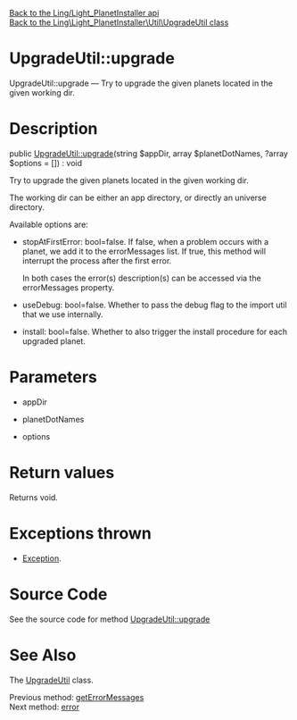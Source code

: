 [Back to the Ling/Light_PlanetInstaller api](https://github.com/lingtalfi/Light_PlanetInstaller/blob/master/doc/api/Ling/Light_PlanetInstaller.md)<br>
[Back to the Ling\Light_PlanetInstaller\Util\UpgradeUtil class](https://github.com/lingtalfi/Light_PlanetInstaller/blob/master/doc/api/Ling/Light_PlanetInstaller/Util/UpgradeUtil.md)


UpgradeUtil::upgrade
================



UpgradeUtil::upgrade — Try to upgrade the given planets located in the given working dir.




Description
================


public [UpgradeUtil::upgrade](https://github.com/lingtalfi/Light_PlanetInstaller/blob/master/doc/api/Ling/Light_PlanetInstaller/Util/UpgradeUtil/upgrade.md)(string $appDir, array $planetDotNames, ?array $options = []) : void




Try to upgrade the given planets located in the given working dir.

The working dir can be either an app directory, or directly an universe directory.

Available options are:

- stopAtFirstError: bool=false. If false, when a problem occurs with a planet, we add it to the errorMessages list.
     If true, this method will interrupt the process after the first error.

     In both cases the error(s) description(s) can be accessed via the errorMessages property.

- useDebug: bool=false. Whether to pass the debug flag to the import util that we use internally.
- install: bool=false. Whether to also trigger the install procedure for each upgraded planet.




Parameters
================


- appDir

    

- planetDotNames

    

- options

    


Return values
================

Returns void.


Exceptions thrown
================

- [Exception](http://php.net/manual/en/class.exception.php).&nbsp;







Source Code
===========
See the source code for method [UpgradeUtil::upgrade](https://github.com/lingtalfi/Light_PlanetInstaller/blob/master/Util/UpgradeUtil.php#L112-L212)


See Also
================

The [UpgradeUtil](https://github.com/lingtalfi/Light_PlanetInstaller/blob/master/doc/api/Ling/Light_PlanetInstaller/Util/UpgradeUtil.md) class.

Previous method: [getErrorMessages](https://github.com/lingtalfi/Light_PlanetInstaller/blob/master/doc/api/Ling/Light_PlanetInstaller/Util/UpgradeUtil/getErrorMessages.md)<br>Next method: [error](https://github.com/lingtalfi/Light_PlanetInstaller/blob/master/doc/api/Ling/Light_PlanetInstaller/Util/UpgradeUtil/error.md)<br>

